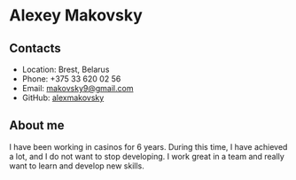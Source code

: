 # Alexey Makovsky
## Contacts

* Location: Brest, Belarus
* Phone: +375 33 620 02 56
* Email: makovsky9@gmail.com
* GitHub: [alexmakovsky](https://github.com/alexmakovsky)

## About me
I have been working in casinos for 6 years. During this time, I have achieved a lot, and I do not want to stop developing. I work great in a team and really want to learn and develop new skills.

